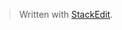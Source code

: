 


> Written with [StackEdit](https://stackedit.io/).
<!--stackedit_data:
eyJoaXN0b3J5IjpbLTEyMTgyOTU4MjFdfQ==
-->